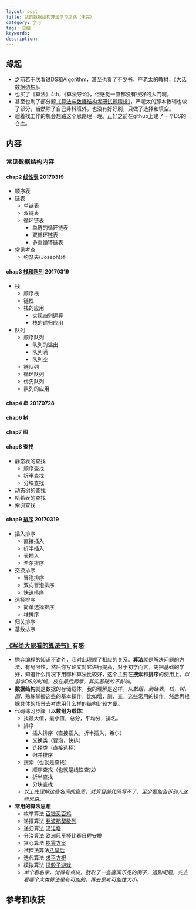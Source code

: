 ```yaml
---
layout: post  
title: 我的数据结构算法学习之路（未完）    
category: 学习    
tags: 总结        
keywords:       
description:    
---  
```



##  缘起
+ 之前若干次看过DS和Algorithm，甚至也看了不少书，严老太的[教材](https://book.douban.com/subject/2024655/)，[《大话数据结构》](https://book.douban.com/subject/6424904/)。
+ 也买了《算法》4th，《算法导论》，但感觉一直都没有很好的入门啊。
+ 甚至也刷了部分题[《算法与数据结构考研试题精析》](https://book.douban.com/subject/1186808/)，严老太的那本教辅也做了部分，当然除了自己非科班外，也没有好好刷，只做了选择和填空。
+ 趁着找工作的机会想路这个思路理一理。正好之前在github上建了一个DS的仓库。

##  内容

###  常见数据结构内容
####  chap2 [线性表](https://github.com/wolflion/data_struct/tree/master/chap2Linear) 20170319
+ 顺序表
+ 链表
    + 单链表
    + 双链表
    + 循环链表
        + 单链的循环链表
        + 双循环链表
        + 多重循环链表  
+ 常见考查
    + 约瑟夫(Joseph)环
#### chap3 [栈和队列](https://github.com/wolflion/data_struct/tree/master/Chap3Stack_Queue)  20170319
+ 栈
    + 顺序栈
    + 链栈
    + 栈的应用
        + 实现四则运算
        + 栈的递归应用
+ 队列
    + 顺序队列
        + 队列的溢出
        + 队列满
        + 队列空
    + 链队列
    + 循环队列
    + 优先队列
    + 队列的应用  
#### chap4 串  20170728

#### chap6 树 
#### chap7 图
#### chap8 查找
+ 静态表的查找
    + 顺序查找 
    + 折半查找
    + 分块查找
+ 动态树的查找
+ 哈希表的查找
+ 索引查找
#### chap9 [排序](https://github.com/wolflion/data_struct/tree/master/chap9Sort)  20170319
+ 插入排序
    + 直接插入
    + 折半插入
    + 表插入
    + 希尔排序
+ 交换排序
    + 冒泡排序
    + 双向冒泡排序
    + 快速排序
+ 选择排序
    + 简单选择排序
    + 堆排序
+ 归关排序
+ 基数排序

###  [《写给大家看的算法书》](https://book.douban.com/subject/26821588/)有感
+ 抛弃编程的知识不讲外，我对此理顺了相应的关系。**算法**就是解决问题的方法，有局限性，然后你写论文对它进行提高，对于初学而言，先把基础的学好，知道什么情况下用哪种算法比较好，这个主要在**搜索**和**排序**的使用上。*以前学DS的时候，放在最后两章，其实基础的不影响。*
+ **数据结构**就是数据的存储载体，我的理解是这样，从*数组，到链表，栈，树，图*，熟练掌握这些的基本操作，比如增，删，查，这些常用的操作，然后再根据具体的场景去考虑用什么样的结构比较方便。 
+ 代码练习步骤（**以数组为载体**）
	+  找最大值，最小值，总分，平均分，排名。
	+  排序
		+  插入排序（直接插入，折半插入，希尔）
		+  交换类（冒泡，快排）
		+  选择类（直接选择）
		+  归并排序
	+  搜索（也就是查找）
		+  顺序查找（也就是线性查找）
		+  折半查找
		+  分块查找
	+ *以上先理解这些名词的意思，就算目前代码写不了，至少要能告诉别人这些思路。*
+ **常用的算法思想**
	+ 枚举算法  [百钱买百鸡]()
	+ 递推算法  [斐波那契数列]()
	+ 递归算法  [汉诺塔]()
	+ 分治算法  [欧洲冠军杯比赛日程安排]()
	+ 贪心算法  [找零方案]()
	+ 试探法算法[八皇后]()
	+ 迭代算法  [求平方根]()
	+ 模拟算法  [掷骰子游戏]()
	+ *单个看名字，觉得有点绕，就取了一些喜闻乐见的例子，遇到问题，先去看哪个大类算法是有可能的，再去思考可能性大小。*


##  参考和收获


